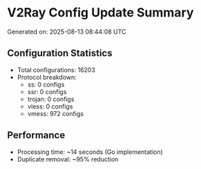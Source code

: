 # V2Ray Config Update Summary
Generated on: 2025-08-13 08:44:08 UTC

## Configuration Statistics
- Total configurations: 16203
- Protocol breakdown:
  - ss: 0 configs
  - ssr: 0 configs
  - trojan: 0 configs
  - vless: 0 configs
  - vmess: 972 configs

## Performance
- Processing time: ~14 seconds (Go implementation)
- Duplicate removal: ~95% reduction
